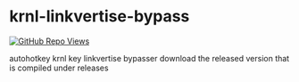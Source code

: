 # krnl-linkvertise-bypass
<a href="https://github.com/Altify-Developing"><img alt="GitHub Repo Views" src="https://views.whatilearened.today/views/github/Altify-Development/krnlbypass.svg"></a>

autohotkey krnl key linkvertise bypasser
download the released version that is compiled under releases
